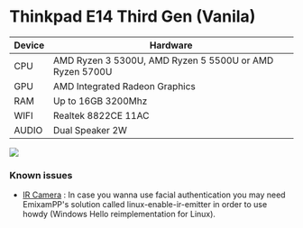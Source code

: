 # Thinkpad E14 Third Gen (Vanila)

| Device        | Hardware                                                                  |
|---------------|---------------------------------------------------------------------------|
| CPU           | AMD Ryzen 3 5300U, AMD Ryzen 5 5500U or AMD Ryzen 5700U                   |
| GPU           | AMD Integrated Radeon Graphics                                            |
| RAM           | Up to 16GB 3200Mhz                                                        |
| WIFI          | Realtek 8822CE 11AC                                                       |
| AUDIO         | Dual Speaker 2W                                                           |

![](https://img.shields.io/badge/3rd_vanila-working-success.svg)

### Known issues

- [IR Camera](../tweaks/ircamera/README.md) : In case you wanna use facial authentication you may need EmixamPP's solution called linux-enable-ir-emitter in order to use howdy (Windows Hello reimplementation for Linux).
